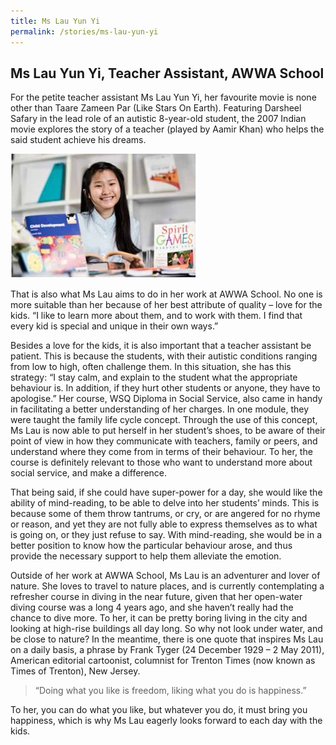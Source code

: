 ```yaml
---
title: Ms Lau Yun Yi
permalink: /stories/ms-lau-yun-yi
---
```


## Ms Lau Yun Yi, Teacher Assistant, AWWA School

For the petite teacher assistant Ms Lau Yun Yi, her favourite movie is none other than Taare Zameen Par (Like Stars On Earth). Featuring Darsheel Safary in the lead role of an autistic 8-year-old student, the 2007 Indian movie explores the story of a teacher (played by Aamir Khan) who helps the said student achieve his dreams.

<img alt="Ms Lau Yun Yi" src="/images/stories/pages/ms-lau-yun-yi.jpg" style="width: 300px; height: 199px;" />

That is also what Ms Lau aims to do in her work at AWWA School. No one is more suitable than her because of her best attribute of quality – love for the kids. “I like to learn more about them, and to work with them. I find that every kid is special and unique in their own ways.”

Besides a love for the kids, it is also important that a teacher assistant be patient. This is because the students, with their autistic conditions ranging from low to high, often challenge them. In this situation, she has this strategy: “I stay calm, and explain to the student what the appropriate behaviour is. In addition, if they hurt other students or anyone, they have to apologise.” Her course, WSQ Diploma in Social Service, also came in handy in facilitating a better understanding of her charges. In one module, they were taught the family life cycle concept. Through the use of this concept, Ms Lau is now able to put herself in her student’s shoes, to be aware of their point of view in how they communicate with teachers, family or peers, and understand where they come from in terms of their behaviour. To her, the course is definitely relevant to those who want to understand more about social service, and make a difference.

That being said, if she could have super-power for a day, she would like the ability of mind-reading, to be able to delve into her students’ minds. This is because some of them throw tantrums, or cry, or are angered for no rhyme or reason, and yet they are not fully able to express themselves as to what is going on, or they just refuse to say. With mind-reading, she would be in a better position to know how the particular behaviour arose, and thus provide the necessary support to help them alleviate the emotion.

Outside of her work at AWWA School, Ms Lau is an adventurer and lover of nature. She loves to travel to nature places, and is currently contemplating a refresher course in diving in the near future, given that her open-water diving course was a long 4 years ago, and she haven’t really had the chance to dive more. To her, it can be pretty boring living in the city and looking at high-rise buildings all day long. So why not look under water, and be close to nature? In the meantime, there is one quote that inspires Ms Lau on a daily basis, a phrase by Frank Tyger (24 December 1929 – 2 May 2011), American editorial cartoonist, columnist for Trenton Times (now known as Times of Trenton), New Jersey. 
> “Doing what you like is freedom, liking what you do is happiness.”

To her, you can do what you like, but whatever you do, it must bring you happiness, which is why Ms Lau eagerly looks forward to each day with the kids.
